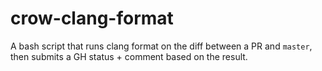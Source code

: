 # crow-clang-format
A bash script that runs clang format on the diff between a PR and `master`, then submits a GH status + comment based on the result.
